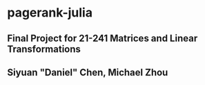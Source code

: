 # pagerank-julia
## Final Project for 21-241 Matrices and Linear Transformations
## Siyuan "Daniel" Chen, Michael Zhou
